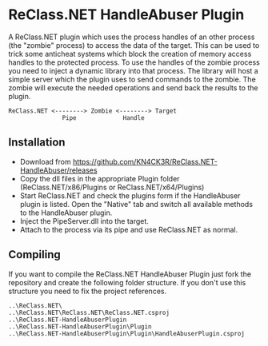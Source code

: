 # ReClass.NET HandleAbuser Plugin
A ReClass.NET plugin which uses the process handles of an other process (the "zombie" process) to access the data of the target. This can be used to trick some anticheat systems which block the creation of memory access handles to the protected process. To use the handles of the zombie process you need to inject a dynamic library into that process. The library will host a simple server which the plugin uses to send commands to the zombie. The zombie will execute the needed operations and send back the results to the plugin.

```
ReClass.NET <--------> Zombie <--------> Target
               Pipe             Handle
```

## Installation
- Download from https://github.com/KN4CK3R/ReClass.NET-HandleAbuser/releases
- Copy the dll files in the appropriate Plugin folder (ReClass.NET/x86/Plugins or ReClass.NET/x64/Plugins)
- Start ReClass.NET and check the plugins form if the HandleAbuser plugin is listed. Open the "Native" tab and switch all available methods to the HandleAbuser plugin.
- Inject the PipeServer.dll into the target.
- Attach to the process via its pipe and use ReClass.NET as normal.

## Compiling
If you want to compile the ReClass.NET HandleAbuser Plugin just fork the repository and create the following folder structure. If you don't use this structure you need to fix the project references.

```
..\ReClass.NET\
..\ReClass.NET\ReClass.NET\ReClass.NET.csproj
..\ReClass.NET-HandleAbuserPlugin
..\ReClass.NET-HandleAbuserPlugin\Plugin
..\ReClass.NET-HandleAbuserPlugin\Plugin\HandleAbuserPlugin.csproj
```
